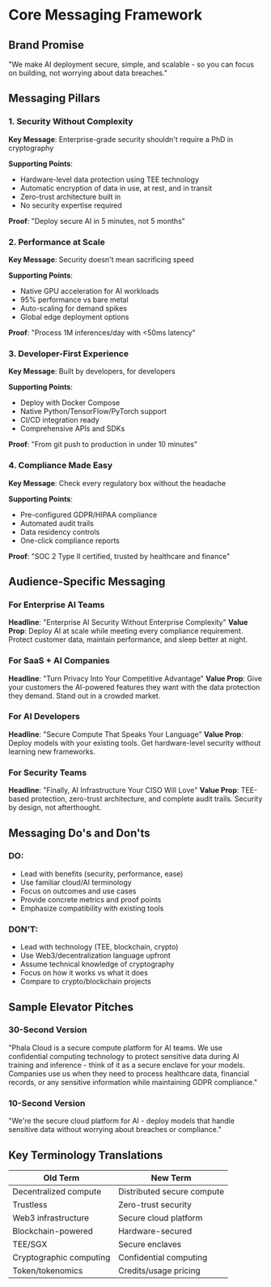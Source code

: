 # Core Messaging Framework

## Brand Promise
"We make AI deployment secure, simple, and scalable - so you can focus on building, not worrying about data breaches."

## Messaging Pillars

### 1. Security Without Complexity
**Key Message**: Enterprise-grade security shouldn't require a PhD in cryptography

**Supporting Points**:
- Hardware-level data protection using TEE technology
- Automatic encryption of data in use, at rest, and in transit
- Zero-trust architecture built in
- No security expertise required

**Proof**: "Deploy secure AI in 5 minutes, not 5 months"

### 2. Performance at Scale
**Key Message**: Security doesn't mean sacrificing speed

**Supporting Points**:
- Native GPU acceleration for AI workloads
- 95% performance vs bare metal
- Auto-scaling for demand spikes
- Global edge deployment options

**Proof**: "Process 1M inferences/day with <50ms latency"

### 3. Developer-First Experience
**Key Message**: Built by developers, for developers

**Supporting Points**:
- Deploy with Docker Compose
- Native Python/TensorFlow/PyTorch support
- CI/CD integration ready
- Comprehensive APIs and SDKs

**Proof**: "From git push to production in under 10 minutes"

### 4. Compliance Made Easy
**Key Message**: Check every regulatory box without the headache

**Supporting Points**:
- Pre-configured GDPR/HIPAA compliance
- Automated audit trails
- Data residency controls
- One-click compliance reports

**Proof**: "SOC 2 Type II certified, trusted by healthcare and finance"

## Audience-Specific Messaging

### For Enterprise AI Teams
**Headline**: "Enterprise AI Security Without Enterprise Complexity"
**Value Prop**: Deploy AI at scale while meeting every compliance requirement. Protect customer data, maintain performance, and sleep better at night.

### For SaaS + AI Companies
**Headline**: "Turn Privacy Into Your Competitive Advantage"
**Value Prop**: Give your customers the AI-powered features they want with the data protection they demand. Stand out in a crowded market.

### For AI Developers
**Headline**: "Secure Compute That Speaks Your Language"
**Value Prop**: Deploy models with your existing tools. Get hardware-level security without learning new frameworks.

### For Security Teams
**Headline**: "Finally, AI Infrastructure Your CISO Will Love"
**Value Prop**: TEE-based protection, zero-trust architecture, and complete audit trails. Security by design, not afterthought.

## Messaging Do's and Don'ts

### DO:
- Lead with benefits (security, performance, ease)
- Use familiar cloud/AI terminology
- Focus on outcomes and use cases
- Provide concrete metrics and proof points
- Emphasize compatibility with existing tools

### DON'T:
- Lead with technology (TEE, blockchain, crypto)
- Use Web3/decentralization language upfront
- Assume technical knowledge of cryptography
- Focus on how it works vs what it does
- Compare to crypto/blockchain projects

## Sample Elevator Pitches

### 30-Second Version
"Phala Cloud is a secure compute platform for AI teams. We use confidential computing technology to protect sensitive data during AI training and inference - think of it as a secure enclave for your models. Companies use us when they need to process healthcare data, financial records, or any sensitive information while maintaining GDPR compliance."

### 10-Second Version
"We're the secure cloud platform for AI - deploy models that handle sensitive data without worrying about breaches or compliance."

## Key Terminology Translations

| Old Term | New Term |
|----------|----------|
| Decentralized compute | Distributed secure compute |
| Trustless | Zero-trust security |
| Web3 infrastructure | Secure cloud platform |
| Blockchain-powered | Hardware-secured |
| TEE/SGX | Secure enclaves |
| Cryptographic computing | Confidential computing |
| Token/tokenomics | Credits/usage pricing |